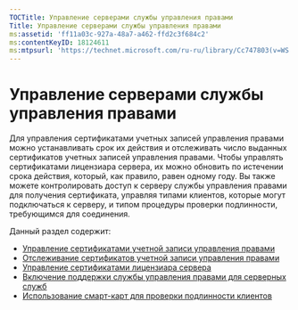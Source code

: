 ```yaml
---
TOCTitle: Управление серверами службы управления правами
Title: Управление серверами службы управления правами
ms:assetid: 'ff11a03c-927a-48a7-a462-ffd2c3f684c2'
ms:contentKeyID: 18124611
ms:mtpsurl: 'https://technet.microsoft.com/ru-ru/library/Cc747803(v=WS.10)'
---
```


Управление серверами службы управления правами
==============================================

Для управления сертификатами учетных записей управления правами можно устанавливать срок их действия и отслеживать число выданных сертификатов учетных записей управления правами. Чтобы управлять сертификатами лицензиара сервера, их можно обновить по истечении срока действия, который, как правило, равен одному году. Вы также можете контролировать доступ к серверу службы управления правами для получения сертификата, управляя типами клиентов, которые могут подключаться к серверу, и типом процедуры проверки подлинности, требующимся для соединения.

Данный раздел содержит:

-   [Управление сертификатами учетной записи управления правами](https://technet.microsoft.com/49c5c2ba-e197-4e4b-b3b3-b3248f068bcc)
-   [Отслеживание сертификатов учетной записи управления правами](https://technet.microsoft.com/5bb0f3cf-fc44-4e60-a93f-c789d6f8a902)
-   [Управление сертификатами лицензиара сервера](https://technet.microsoft.com/549979ad-13ee-4abc-8281-3e002a5a9561)
-   [Включение поддержки службы управления правами для серверных служб](https://technet.microsoft.com/6288323c-0638-41b6-bef8-67a7c9433424)
-   [Использование смарт-карт для проверки подлинности клиентов](https://technet.microsoft.com/5caacd67-fb16-46f1-b1ad-4aef0a632bf0)
